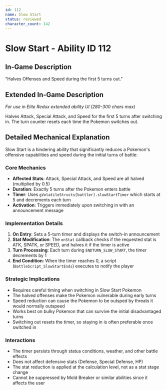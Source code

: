 ```yaml
---
id: 112
name: Slow Start
status: reviewed
character_count: 142
---
```


# Slow Start - Ability ID 112

## In-Game Description
"Halves Offenses and Speed during the first 5 turns out."

## Extended In-Game Description
*For use in Elite Redux extended ability UI (280-300 chars max)*

Halves Attack, Special Attack, and Speed for the first 5 turns after switching in. The turn counter resets each time the Pokemon switches out. 

## Detailed Mechanical Explanation
Slow Start is a hindering ability that significantly reduces a Pokemon's offensive capabilities and speed during the initial turns of battle:

### Core Mechanics
- **Affected Stats**: Attack, Special Attack, and Speed are all halved (multiplied by 0.5)
- **Duration**: Exactly 5 turns after the Pokemon enters battle
- **Timer**: Uses `gVolatileStructs[battler].slowStartTimer` which starts at 5 and decrements each turn
- **Activation**: Triggers immediately upon switching in with an announcement message

### Implementation Details
1. **On Entry**: Sets a 5-turn timer and displays the switch-in announcement
2. **Stat Modification**: The `onStat` callback checks if the requested stat is ATK, SPATK, or SPEED, and halves it if the timer is active
3. **Turn Processing**: Each turn during `ENDTURN_SLOW_START`, the timer decrements by 1
4. **End Condition**: When the timer reaches 0, a script (`BattleScript_SlowStartEnds`) executes to notify the player

### Strategic Implications
- Requires careful timing when switching in Slow Start Pokemon
- The halved offenses make the Pokemon vulnerable during early turns
- Speed reduction can cause the Pokemon to be outsped by threats it would normally outspeed
- Works best on bulky Pokemon that can survive the initial disadvantaged turns
- Switching out resets the timer, so staying in is often preferable once switched in

### Interactions
- The timer persists through status conditions, weather, and other battle effects
- Does not affect defensive stats (Defense, Special Defense, HP)
- The stat reduction is applied at the calculation level, not as a stat stage change
- Cannot be suppressed by Mold Breaker or similar abilities since it affects the user